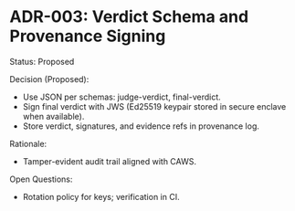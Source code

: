 # ADR-003: Verdict Schema and Provenance Signing

Status: Proposed

Decision (Proposed):
- Use JSON per schemas: judge-verdict, final-verdict.
- Sign final verdict with JWS (Ed25519 keypair stored in secure enclave when available).
- Store verdict, signatures, and evidence refs in provenance log.

Rationale:
- Tamper-evident audit trail aligned with CAWS.

Open Questions:
- Rotation policy for keys; verification in CI.

